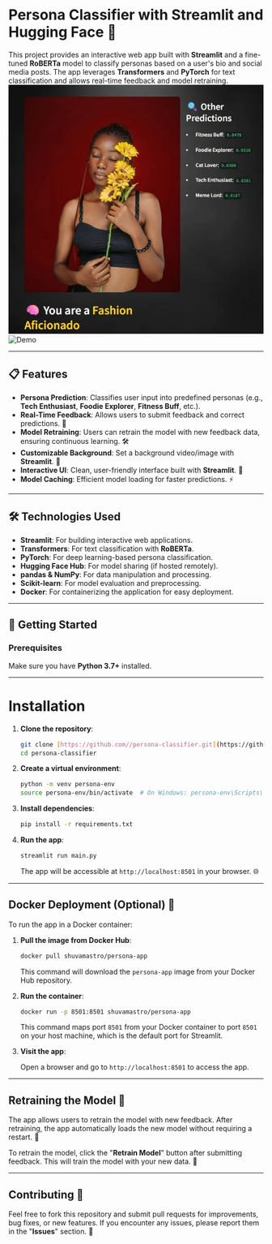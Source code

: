 # Persona Classifier with Streamlit and Hugging Face 🚀

This project provides an interactive web app built with **Streamlit** and a fine-tuned **RoBERTa** model to classify personas based on a user's bio and social media posts. The app leverages **Transformers** and **PyTorch** for text classification and allows real-time feedback and model retraining.
![Demo](assets/demo_image.png)
![Demo](demo/demo.gif)

---

## 📋 Features

- **Persona Prediction**: Classifies user input into predefined personas (e.g., **Tech Enthusiast**, **Foodie Explorer**, **Fitness Buff**, etc.).
- **Real-Time Feedback**: Allows users to submit feedback and correct predictions. 🔄
- **Model Retraining**: Users can retrain the model with new feedback data, ensuring continuous learning. 🛠️
- **Customizable Background**: Set a background video/image with **Streamlit**. 🌄
- **Interactive UI**: Clean, user-friendly interface built with **Streamlit**. 🎨
- **Model Caching**: Efficient model loading for faster predictions. ⚡

---

## 🛠️ Technologies Used

- **Streamlit**: For building interactive web applications.
- **Transformers**: For text classification with **RoBERTa**.
- **PyTorch**: For deep learning-based persona classification.
- **Hugging Face Hub**: For model sharing (if hosted remotely).
- **pandas & NumPy**: For data manipulation and processing.
- **Scikit-learn**: For model evaluation and preprocessing.
- **Docker**: For containerizing the application for easy deployment.

---

## 🚀 Getting Started

### Prerequisites

Make sure you have **Python 3.7+** installed.

---

# Installation

1.  **Clone the repository**:

    ```bash
    git clone [https://github.com//persona-classifier.git](https://github.com//persona-classifier.git)
    cd persona-classifier
    ```

2.  **Create a virtual environment**:

    ```bash
    python -m venv persona-env
    source persona-env/bin/activate  # On Windows: persona-env\Scripts\activate
    ```

3.  **Install dependencies**:

    ```bash
    pip install -r requirements.txt
    ```

4.  **Run the app**:

    ```bash
    streamlit run main.py
    ```

    The app will be accessible at `http://localhost:8501` in your browser. 🌐

---

## Docker Deployment (Optional) 🐳

To run the app in a Docker container:

1.  **Pull the image from Docker Hub**:

    ```bash
    docker pull shuvamastro/persona-app
    ```

    This command will download the `persona-app` image from your Docker Hub repository.

2.  **Run the container**:

    ```bash
    docker run -p 8501:8501 shuvamastro/persona-app
    ```

    This command maps port `8501` from your Docker container to port `8501` on your host machine, which is the default port for Streamlit.

3.  **Visit the app**:

    Open a browser and go to `http://localhost:8501` to access the app.

---

## Retraining the Model 🔄

The app allows users to retrain the model with new feedback. After retraining, the app automatically loads the new model without requiring a restart. 🚀

To retrain the model, click the "**Retrain Model**" button after submitting feedback. This will train the model with your new data. 🧠

---

## Contributing 🤝

Feel free to fork this repository and submit pull requests for improvements, bug fixes, or new features. If you encounter any issues, please report them in the "**Issues**" section. 📝

